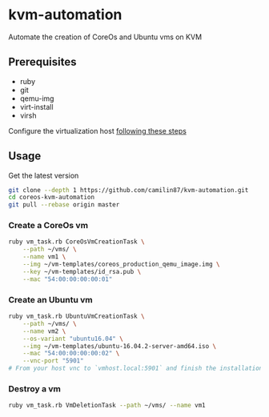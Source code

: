# kvm-automation  

Automate the creation of CoreOs and Ubuntu vms on KVM

## Prerequisites  

- ruby  
- git  
- qemu-img  
- virt-install  
- virsh  

Configure the virtualization host [following these steps](https://www.cyberciti.biz/faq/installing-kvm-on-ubuntu-16-04-lts-server/)  

## Usage  

Get the latest version  

```bash
git clone --depth 1 https://github.com/camilin87/kvm-automation.git
cd coreos-kvm-automation
git pull --rebase origin master
```

### Create a CoreOs vm  

```bash
ruby vm_task.rb CoreOsVmCreationTask \
    --path ~/vms/ \
    --name vm1 \
    --img ~/vm-templates/coreos_production_qemu_image.img \
    --key ~/vm-templates/id_rsa.pub \
    --mac "54:00:00:00:00:01"
```

### Create an Ubuntu vm  

```bash
ruby vm_task.rb UbuntuVmCreationTask \
    --path ~/vms/ \
    --name vm2 \
    --os-variant "ubuntu16.04" \
    --img ~/vm-templates/ubuntu-16.04.2-server-amd64.iso \
    --mac "54:00:00:00:00:02" \
    --vnc-port "5901"
# From your host vnc to `vmhost.local:5901` and finish the installation  
```

### Destroy a vm  

```bash
ruby vm_task.rb VmDeletionTask --path ~/vms/ --name vm1
```
